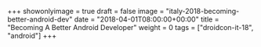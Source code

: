 +++
showonlyimage = true
draft = false
image = "italy-2018-becoming-better-android-dev"
date = "2018-04-01T08:00:00+00:00"
title = "Becoming A Better Android Developer"
weight = 0
tags = ["droidcon-it-18", "android"]
+++

